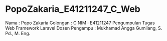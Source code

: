 # PopoZakaria_E41211247_C_Web
Nama : Popo Zakaria
Golongan : C
NIM : E41211247
Pengumpulan Tugas Web Framework Laravel
Dosen Pengampu : Mukhamad Angga Gumilang, S. Pd., M. Eng.

